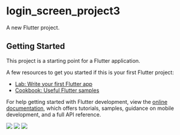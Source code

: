 # login_screen_project3

A new Flutter project.

## Getting Started

This project is a starting point for a Flutter application.

A few resources to get you started if this is your first Flutter project:

- [Lab: Write your first Flutter app](https://docs.flutter.dev/get-started/codelab)
- [Cookbook: Useful Flutter samples](https://docs.flutter.dev/cookbook)

For help getting started with Flutter development, view the
[online documentation](https://docs.flutter.dev/), which offers tutorials,
samples, guidance on mobile development, and a full API reference.
<p>
  <img src="https://user-images.githubusercontent.com/116251590/228265211-1940cf16-1919-4b49-876a-53ed384a85a6.jpg"\n>
  <img src="https://user-images.githubusercontent.com/116251590/228265505-e6fe49f0-d757-4dc8-9842-dc08c3e0c7c7.jpg"\n>
  <img src="https://user-images.githubusercontent.com/116251590/228265690-700ef149-1c98-4096-a2a5-8c0d9200de09.jpg"\n>
</p>

